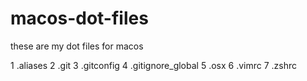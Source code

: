 # macos-dot-files
these are my dot files for macos

1 .aliases
2 .git
3 .gitconfig
4 .gitignore_global
5 .osx
6 .vimrc
7 .zshrc
